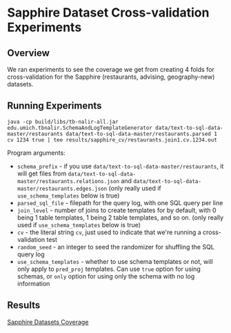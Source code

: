 # Sapphire Dataset Cross-validation Experiments

## Overview

We ran experiments to see the coverage we get from creating 4 folds for cross-validation for the Sapphire (restaurants, advising, geography-new) datasets.

## Running Experiments

```
java -cp build/libs/tb-nalir-all.jar edu.umich.tbnalir.SchemaAndLogTemplateGenerator data/text-to-sql-data-master/restaurants data/text-to-sql-data-master/restaurants.parsed 1 cv 1234 true | tee results/sapphire_cv/restaurants.join1.cv.1234.out
```

Program arguments:

* `schema_prefix` - if you use `data/text-to-sql-data-master/restaurants`, it will get files from `data/text-to-sql-data-master/restaurants.relations.json` and `data/text-to-sql-data-master/restaurants.edges.json` (only really used if `use_schema_templates` below is true)
* `parsed_sql_file` - filepath for the query log, with one SQL query per line
* `join_level` - number of joins to create templates for by default, with 0 being 1 table templates, 1 being 2 table templates, and so on. (only really used if `use_schema_templates` below is true)
* `cv` - the literal string `cv`, just used to indicate that we're running a cross-validation test
* `random_seed` - an integer to seed the randomizer for shuffling the SQL query log
* `use_schema_templates` - whether to use schema templates or not, will only apply to `pred_proj` templates. Can use `true` option for using schemas, or `only` option for using only the schema with no log information

## Results

[Sapphire Datasets Coverage](https://docs.google.com/a/umich.edu/spreadsheets/d/1mViW3nc1ArJEp0a63CRnhV8ff1eGPNqV-OatyQ4f9RQ/edit?usp=drive_web)

